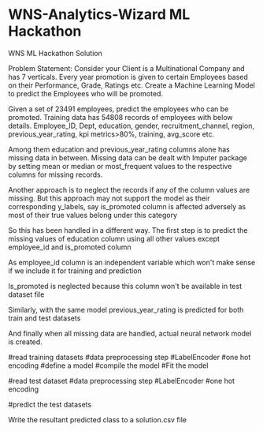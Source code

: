 # WNS-Analytics-Wizard ML Hackathon
WNS ML Hackathon Solution

Problem Statement: Consider your Client is a Multinational Company and has 7 verticals. Every year promotion is given to certain Employees based on their Performance, Grade, Ratings etc. Create a Machine Learning Model to predict the Employees who will be promoted.

Given a set of 23491 employees, predict the employees who can be promoted.
Training data has 54808 records of employees with below details. 
Employee_ID, Dept, education, gender, recruitment_channel, region, previous_year_rating, kpi metrics>80%, training, avg_score etc.

Among them education and previous_year_rating columns alone has missing data in between.
Missing data can be dealt with Imputer package by setting mean or median or most_frequent values to the respective columns for missing records.

Another approach is to neglect the records if any of the column values are missing. But this approach may not support the model as their corresponding y_labels, say is_promoted column is affected adversely as most of their true values belong under this category

So this has been handled in a different way. 
The first step is to predict the missing values of education column using all other values except employee_id and is_promoted column

As employee_id column is an independent variable which won't make sense if we include it for training and prediction

Is_promoted is neglected because this column won't be available in test dataset file

Similarly, with the same model previous_year_rating is predicted for both train and test datasets

And finally when all missing data are handled, actual neural network model is created.

#read training datasets
#data preprocessing step
#LabelEncoder
#one hot encoding
#define a model
#compile the model
#Fit the model 

#read test dataset
#data preprocessing step
#LabelEncoder
#one hot encoding

#predict the test datasets 

Write the resultant predicted class to a solution.csv file
